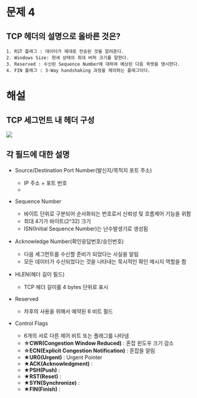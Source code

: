 # 문제 4
## TCP 헤더의 설명으로 올바른 것은?
	1. RST 플래그 : 데이터가 제대로 전송된 것을 알려준다.
	2. Windows Size: 현새 상태의 최대 버퍼 크기를 말한다.
	3. Reserved : 수신된 Sequence Number에 대하여 예상된 다음 옥텟을 명시한다.
	4. FIN 플래그 : 3-Way handshaking 과정을 제의하는 플래그이다.


# 해설
## TCP 세그먼트 내 헤더 구성
![](http://www.ktword.co.kr/img_data/1889_1.JPG)

##  각 필드에 대한 설명
- Source/Destination Port Number(발신지/목적지 포트 주소)
	- IP 주소 + 포트 번호
	- 

- Sequence Number
	- 바이트 단위로 구분되어 순서화되는 번호로서 신뢰성 및 흐름제어 기능을 위함
	- 최대 4기가 바이트(2^32)  크기
	- ISN(Initial Sequence Number)는 난수발생기로 생성됨
	
- Acknowledge Number(확인응답번호/승인번호)
	- 다음 세그먼트를 수신할 준비가 되었다는 사실을 알림
	- 모든 데이터가 수신되었다는 것을 나타내는 묵시적인 확인 메시지 역할을 함

- HLEN(헤더 길이 필드)
	- TCP 헤더 길이를 4 bytes 단위로 표시

- Reserved
	- 차후의 사용을 위해서 예약된 6 비트 필드

- Control Flags
	- 6개의 서로 다른 제어 비트 또는 플래그를 나타냄
	- **☆CWR(Congestion Window Reduced)** : 혼잡 윈도우 크기 감소
	- **☆ECN(Explicit Congestion Notification)** : 혼잡을 알림
	- **★URG(Urgent)** : Urgent Pointer
	- **★ACK(Acknowledgment)** : 
	- **★PSH(Push)** : 
	- **★RST(Reset)** : 
	- **★SYN(Synchronize)** : 
	- **★FIN(Finish)** : 
<!--stackedit_data:
eyJoaXN0b3J5IjpbMjExMDU5OTg1MSw0ODI3ODA5NzVdfQ==
-->